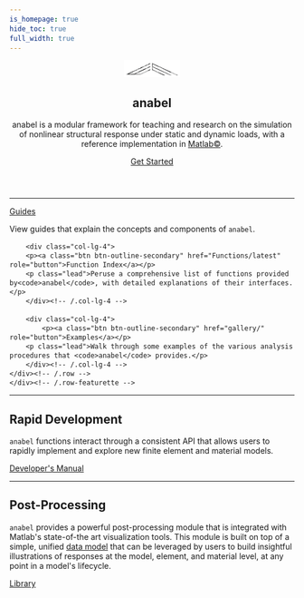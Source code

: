 ```yaml
---
is_homepage: true
hide_toc: true
full_width: true
---
```



<header>
<div class="hero position-relative overflow-hidden p-3 text-center text-dark">
    <div class="col-md-5 p-lg-1 mx-auto my-5">
        <p><img src="img/emtec-4.png" alt="" width=100></img><h2 class="featurette-heading">anabel</h2></p>
        <p class="lead ">
    anabel is a modular framework for teaching and research on the simulation of nonlinear structural response under static and dynamic loads, with a reference implementation in <a href="https://www.mathworks.com/products/matlab.html">Matlab©</a>.
    </p>
    <a class="btn btn-outline-primary btn-lg" href="starting" role="button">Get Started</a>
    </div>
    <div class="product-device box-shadow d-none d-md-block"></div>
    <div class="product-device product-device-2 box-shadow d-none d-md-block"></div>
</div>
</header>

<main role="main">
<div class="container marketing p-md-5">
<hr class="featurette-divider">
    <div class="row featurette p-4">
    <div class="row text-center">
        <div class="col-lg-4">
        <p><a class="btn btn-outline-secondary" href="Guides/" role="button">Guides</a></p>
        <p class="lead">View guides that explain the concepts and components of <code>anabel</code>.</p>
        </div><!-- /.col-lg-4 -->

        <div class="col-lg-4">
        <p><a class="btn btn-outline-secondary" href="Functions/latest" role="button">Function Index</a></p>
        <p class="lead">Peruse a comprehensive list of functions provided by<code>anabel</code>, with detailed explanations of their interfaces.</p>
        </div><!-- /.col-lg-4 -->

        <div class="col-lg-4">
            <p><a class="btn btn-outline-secondary" href="gallery/" role="button">Examples</a></p>
        <p class="lead">Walk through some examples of the various analysis procedures that <code>anabel</code> provides.</p>
        </div><!-- /.col-lg-4 -->
    </div><!-- /.row -->
    </div><!-- /.row-featurette -->

<hr class="featurette-divider">
<div class="row featurette">
    <div class="col-md-12">
    <h2 class="featurette-heading">Rapid Development</h2>
    <p class="lead"><code>anabel</code> functions interact through a consistent API that allows users to rapidly implement and explore new finite element and material models.</p>
    <a class="btn btn-outline-secondary" href="Guides/Developing" role="button">Developer's Manual</a>
    </div>
    <!-- <div class="col-md-7">
    <h2 class="featurette-heading">Post-Processing</h2>
    <p class="lead">Post-processing is accommodated in the program by generating a data object that carries all important material, element and structural information for plotting or printing. Several functions that address basic post-processing tasks are provided. The user can easily enhance and extend the current capabilities.</p>
    <a class="btn btn-outline-secondary" href="Functions" role="button">Library </a>
    <a class="btn btn-secondary" href="gallery" role="button">Examples</a>
    </div> -->
</div>
<hr class="featurette-divider">

<div class="row featurette">
    <div class="col-md-7">
    <h2 class="featurette-heading">Post-Processing</h2>
    <p class="lead"><code>anabel</code> provides a powerful post-processing module that is integrated with Matlab's state-of-the art visualization tools. This module is built on top of a simple, unified <a href="schema/post">data model</a> that can be leveraged by users to build insightful illustrations of responses at the model, element, and material level, at any point in a model's lifecycle.</p>
    <a class="btn btn-outline-secondary" href="Functions/latest/Utility_Functions/Plotting//Functions/latest/Utility_Functions/Plotting/" role="button">Library </a>
    </div>
</div>
</div>

<!-- <hr class="featurette-divider">
<section id="supporters">
<div class="container supporters">
    <h2>Acknowledgements</h2>
    <p class="lead">Development of <code>anabel</code> has been made possible through the following past and present supportorters:<p>
    <div class="row">
    <div class="col supporter">
        <a href="https://ce.berkeley.edu/programs/semm"><img src="img/UCBEngineering_logo.png" alt="SEMM logo"></a>
    </div>
    <div class="col supporter">
        <a href="https://www.support.link.2"><img src="_static/support_logo_2.png" alt="Support logo 2"></a>
    </div>
    </div>
    <div class="row">
    <div class="col supporter">
        <a href="https://www.support_link3.missing"><img src="_static/support_logo_3.png" alt="Support logo 3"></a>
    </div>
    <div class="col supporter">
        <a href=""><img src="_static/nvidia_logo.png" alt="Support logo 4"></a>
    </div>
    </div>
</div>
</section> -->

<!-- <hr class="featurette-divider"> -->

<!-- </section> -->

</main>

<!-- <section id="ucb-fea"> -->
<!-- <div class="container supporters">
    <h3>Other UC Berkeley FEA tools</h3>
    <div class="row">
    <div class="col">
        <a href="https://www.support.link.2"><img src="_static/support_logo_2.png" alt="FEAP"></a>
    </div>
    <div class="col">
        <a href="https://www.support_link3.missing"><img src="_static/support_logo_3.png" alt="OpenSees"></a>
    </div>
    <div class="col">
        <a href=""><img src="_static/logo.png" alt="SimCenter"></a>
    </div>
    </div>
</div> -->
<!-- Code highlighting -->
<script src="https://cdnjs.cloudflare.com/ajax/libs/prism/1.6.0/prism.min.js"></script>
<script src="https://cdnjs.cloudflare.com/ajax/libs/prism/1.6.0/components/prism-python.min.js"></script>

<!-- Claudio Perez  -->
